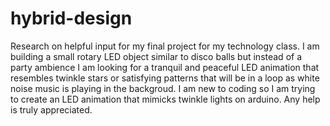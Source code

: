 # hybrid-design
Research on helpful input for my final project for my technology class. 
I am building a small rotary LED object similar to disco balls but instead of a party ambience I am looking for a tranquil and peaceful LED animation that resembles twinkle stars or satisfying patterns that will be in a loop as white noise music is playing in the backgroud.
I am new to coding so I am trying to create an LED animation that mimicks twinkle lights on arduino. Any help is truly appreciated.
